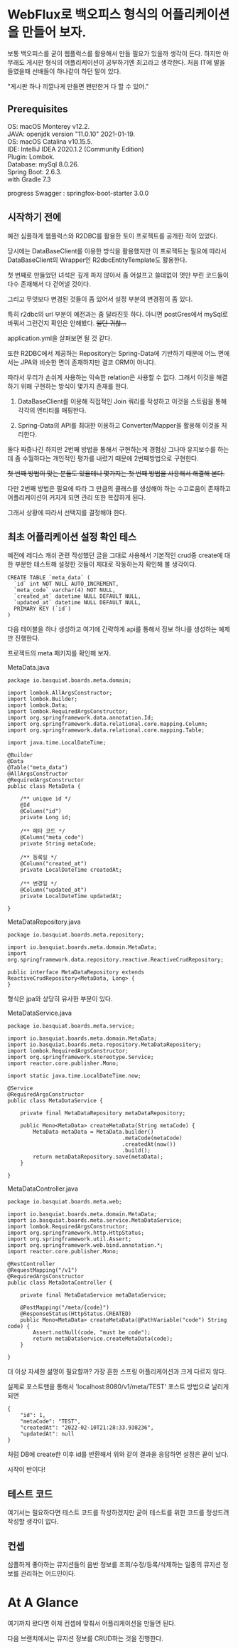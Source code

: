 # WebFlux로 백오피스 형식의 어플리케이션을 만들어 보자.

보통 백오피스를 굳이 웹플럭스를 활용해서 만들 필요가 있을까 생각이 든다.
하지만 아무래도 게시판 형식의 어플리케이션이 공부하기엔 최고라고 생각한다.
처음 IT에 발을 들였을때 선배들이 하나같이 하던 말이 있다.

"게시판 하나 끼깔나게 만들면 왠만한거 다 할 수 있어."

## Prerequisites

OS: macOS Monterey v12.2.   
JAVA: openjdk version "11.0.10" 2021-01-19.   
OS: macOS Catalina v10.15.5.   
IDE: IntelliJ IDEA 2020.1.2 (Community Edition)    
Plugin: Lombok.   
Database: mySql 8.0.26.   
Spring Boot: 2.6.3.   
with Gradle 7.3    

progress
Swagger : springfox-boot-starter 3.0.0

## 시작하기 전에
예전 심플하게 웹플럭스와 R2DBC를 활용한 토이 프로젝트를 공개한 적이 있었다.

당시에는 DataBaseClient를 이용한 방식을 활용했지만 이 프로젝트는 필요에 따라서 DataBaseClient의 Wrapper인 R2dbcEntityTemplate도 활용한다.

첫 번째로 만들었던 녀석은 깊게 파지 않아서 좀 어설프고 쓸데없이 멋만 부린 코드들이 다수 존재해서 다 걷어낼 것이다.

그리고 무엇보다 변경된 것들이 좀 있어서 설정 부분의 변경점이 좀 있다. 

특히 r2dbc의 url 부분이 예전과는 좀 달라진듯 하다. 아니면 postGres에서 mySql로 바꿔서 그런건지 확인은 안해봤다. ~~일단 귀찮...~~

application.yml을 살펴보면 될 것 같다.

또한 R2DBC에서 제공하는 Repository는 Spring-Data에 기반하기 때문에 어느 면에서는 JPA와 비슷한 면이 존재하지만 결코 ORM이 아니다.

따라서 우리가 손쉬게 사용하는 익숙한 relation은 사용할 수 없다. 그래서 이것을 해결하기 위해 구현하는 방식이 몇가지 존재를 한다.

1. DataBaseClient를 이용해 직접적인 Join 쿼리를 작성하고 이것을 스트림을 통해 각각의 엔티티를 매핑한다.
   
2. Spring-Data의 API를 최대한 이용하고 Converter/Mapper을 활용해 이것을 처리한다.

둘다 짜증나긴 하지만 2번째 방법을 통해서 구현하는게 경험상 그나마 유지보수를 하는데 좀 수월하다는 개인적인 평가를 내렸기 때문에 2번째방법으로 구현한다.

~~첫 번째 방법이 맞는 분들도 있을테니 몇가지는 첫 번째 방법을 사용해서 해결해 본다.~~

다만 2번째 방법은 필요에 따라 그 만큼의 클래스를 생성해야 하는 수고로움이 존재하고 어플리케이션이 커지게 되면 관리 또한 복잡하게 된다.

그래서 상황에 따라서 선택지를 결정해야 한다.

## 최초 어플리케이션 설정 확인 테스

예전에 레디스 캐쉬 관련 작성했던 글을 그대로 사용해서 기본적인 crud중 create에 대한 부분만 테스트해 설정한 것들이 제대로 작동하는지 확인해 볼 생각이다.

```
CREATE TABLE `meta_data` (
  `id` int NOT NULL AUTO_INCREMENT,
  `meta_code` varchar(4) NOT NULL,
  `created_at` datetime NULL DEFAULT NULL,
  `updated_at` datetime NULL DEFAULT NULL,
  PRIMARY KEY (`id`)
)
```
다음 테이블을 하나 생성하고 여기에 간략하게 api를 통해서 정보 하나를 생성하는 예제만 진행한다.

프로젝트의 meta 패키지를 확인해 보자.

MetaData.java
```
package io.basquiat.boards.meta.domain;

import lombok.AllArgsConstructor;
import lombok.Builder;
import lombok.Data;
import lombok.RequiredArgsConstructor;
import org.springframework.data.annotation.Id;
import org.springframework.data.relational.core.mapping.Column;
import org.springframework.data.relational.core.mapping.Table;

import java.time.LocalDateTime;

@Builder
@Data
@Table("meta_data")
@AllArgsConstructor
@RequiredArgsConstructor
public class MetaData {

    /** unique id */
    @Id
    @Column("id")
    private Long id;

    /** 메타 코드 */
    @Column("meta_code")
    private String metaCode;

    /** 등록일 */
    @Column("created_at")
    private LocalDateTime createdAt;

    /** 변경일 */
    @Column("updated_at")
    private LocalDateTime updatedAt;

}
```

MetaDataRepository.java
```
package io.basquiat.boards.meta.repository;

import io.basquiat.boards.meta.domain.MetaData;
import org.springframework.data.repository.reactive.ReactiveCrudRepository;

public interface MetaDataRepository extends ReactiveCrudRepository<MetaData, Long> {
}
```

형식은 jpa와 상당히 유사한 부분이 있다. 

MetaDataService.java
```
package io.basquiat.boards.meta.service;

import io.basquiat.boards.meta.domain.MetaData;
import io.basquiat.boards.meta.repository.MetaDataRepository;
import lombok.RequiredArgsConstructor;
import org.springframework.stereotype.Service;
import reactor.core.publisher.Mono;

import static java.time.LocalDateTime.now;

@Service
@RequiredArgsConstructor
public class MetaDataService {

    private final MetaDataRepository metaDataRepository;

    public Mono<MetaData> createMetaData(String metaCode) {
        MetaData metaData = MetaData.builder()
                                    .metaCode(metaCode)
                                    .createdAt(now())
                                    .build();
        return metaDataRepository.save(metaData);
    }

}

```

MetaDataController.java
```
package io.basquiat.boards.meta.web;

import io.basquiat.boards.meta.domain.MetaData;
import io.basquiat.boards.meta.service.MetaDataService;
import lombok.RequiredArgsConstructor;
import org.springframework.http.HttpStatus;
import org.springframework.util.Assert;
import org.springframework.web.bind.annotation.*;
import reactor.core.publisher.Mono;

@RestController
@RequestMapping("/v1")
@RequiredArgsConstructor
public class MetaDataController {

    private final MetaDataService metaDataService;

    @PostMapping("/meta/{code}")
    @ResponseStatus(HttpStatus.CREATED)
    public Mono<MetaData> createMetaData(@PathVariable("code") String code) {
        Assert.notNull(code, "must be code");
        return metaDataService.createMetaData(code);
    }

}

```

더 이상 자세한 섦명이 필요할까? 가장 흔한 스프링 어플리케이션과 크게 다르지 않다.

실제로 포스트맨을 통해서 'localhost:8080/v1/meta/TEST' 포스트 방법으로 날리게 되면

```
{
    "id": 1,
    "metaCode": "TEST",
    "createdAt": "2022-02-10T21:28:33.938236",
    "updatedAt": null
}
```
처럼 DB에 create한 이후 id를 반환해서 위와 같이 결과을 응답하면 설정은 끝이 났다.

시작이 반이다!

## 테스트 코드

여기서는 필요하다면 테스트 코드를 작성하겠지만 굳이 테스트를 위한 코드를 정성드려 작성할 생각이 없다.

## 컨셉

심플하게 좋아하는 뮤지션들의 음반 정보를 조회/수정/등록/삭제하는 일종의 뮤지션 정보를 관리하는 어드민이다.

# At A Glance
여기까지 왔다면 이제 컨셉에 맞춰서 어플리케이션을 만들면 된다.

다음 브랜치에서는 뮤지션 정보를 CRUD하는 것을 진행한다.
